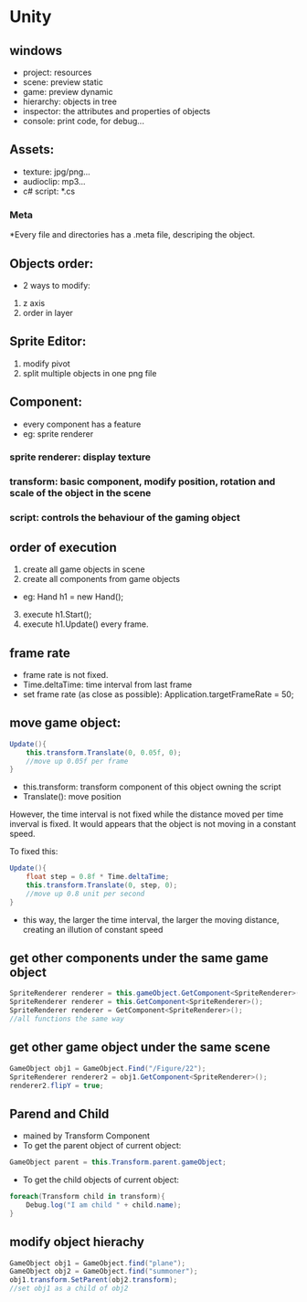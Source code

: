 # Unity
## windows
* project: resources
* scene: preview static
* game: preview dynamic
* hierarchy: objects in tree
* inspector: the attributes and properties of objects
* console: print code, for debug...

## Assets:
* texture: jpg/png...
* audioclip: mp3...
* c# script: *.cs
### Meta
*Every file and directories has a .meta file, descriping the object.

## Objects order:
* 2 ways to modify:
1. z axis 
2. order in layer

## Sprite Editor:
1. modify pivot
2. split multiple objects in one png file

## Component:
* every component has a feature
* eg: sprite renderer
### sprite renderer: display texture
### transform: basic component, modify position, rotation and scale of the object in the scene
### script: controls the behaviour of the gaming object

## order of execution
1. create all game objects in scene
2. create all components from game objects
* eg: Hand h1 = new Hand();
3. execute h1.Start();
4. execute h1.Update() every frame.

## frame rate
* frame rate is not fixed. 
* Time.deltaTime: time interval from last frame
* set frame rate (as close as possible): Application.targetFrameRate = 50;

## move game object:
```C#
Update(){
    this.transform.Translate(0, 0.05f, 0);
    //move up 0.05f per frame
}
```
* this.transform: transform component of this object owning the script
* Translate(): move position

However, the time interval is not fixed while the distance moved per time inverval is fixed. It would appears that the object is not moving in a constant speed. 

To fixed this:
```C#
Update(){
    float step = 0.8f * Time.deltaTime;
    this.transform.Translate(0, step, 0);
    //move up 0.8 unit per second
}
```
* this way, the larger the time interval, the larger the moving distance, creating an illution of constant speed

## get other components under the same game object
```C#
SpriteRenderer renderer = this.gameObject.GetComponent<SpriteRenderer>();
SpriteRenderer renderer = this.GetComponent<SpriteRenderer>();
SpriteRenderer renderer = GetComponent<SpriteRenderer>();
//all functions the same way
```
## get other game object under the same scene
```C#
GameObject obj1 = GameObject.Find("/Figure/22");
SpriteRenderer renderer2 = obj1.GetComponent<SpriteRenderer>();
renderer2.flipY = true;
```
## Parend and Child
* mained by Transform Component
* To get the parent object of current object:
```C#
GameObject parent = this.Transform.parent.gameObject;
```
* To get the child objects of current object:
```C#
foreach(Transform child in transform){
    Debug.log("I am child " + child.name);
}
```

## modify object hierachy
```C#
GameObject obj1 = GameObject.find("plane");
GameObject obj2 = GameObject.find("summoner");
obj1.transform.SetParent(obj2.transform);
//set obj1 as a child of obj2
```
 
